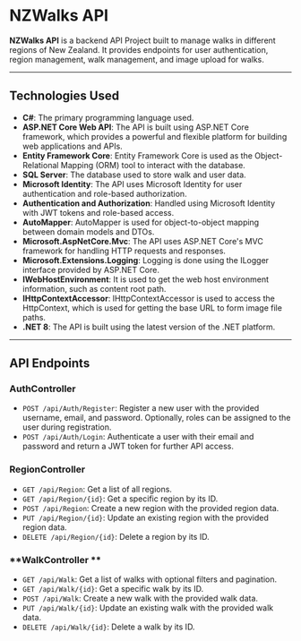 # **NZWalks API**

**NZWalks API** is a backend API Project built to manage walks in different regions of New Zealand. It provides endpoints for user authentication, region management, walk management, and image upload for walks.

---

## **Technologies Used**

- **C#**: The primary programming language used.
- **ASP.NET Core Web API**: The API is built using ASP.NET Core framework, which provides a powerful and flexible platform for building web applications and APIs.
- **Entity Framework Core**: Entity Framework Core is used as the Object-Relational Mapping (ORM) tool to interact with the database.
- **SQL Server**: The database used to store walk and user data.
- **Microsoft Identity**: The API uses Microsoft Identity for user authentication and role-based authorization.
- **Authentication and Authorization**: Handled using Microsoft Identity with JWT tokens and role-based access.
- **AutoMapper**: AutoMapper is used for object-to-object mapping between domain models and DTOs.
- **Microsoft.AspNetCore.Mvc**: The API uses ASP.NET Core's MVC framework for handling HTTP requests and responses.
- **Microsoft.Extensions.Logging**: Logging is done using the ILogger interface provided by ASP.NET Core.
- **IWebHostEnvironment**: It is used to get the web host environment information, such as content root path.
- **IHttpContextAccessor**: IHttpContextAccessor is used to access the HttpContext, which is used for getting the base URL to form image file paths.
- **.NET 8**: The API is built using the latest version of the .NET platform.

---

## **API Endpoints**

### **AuthController**

- `POST /api/Auth/Register`: Register a new user with the provided username, email, and password. Optionally, roles can be assigned to the user during registration.
- `POST /api/Auth/Login`: Authenticate a user with their email and password and return a JWT token for further API access.

### **RegionController**

- `GET /api/Region`: Get a list of all regions.
- `GET /api/Region/{id}`: Get a specific region by its ID.
- `POST /api/Region`: Create a new region with the provided region data.
- `PUT /api/Region/{id}`: Update an existing region with the provided region data.
- `DELETE /api/Region/{id}`: Delete a region by its ID.

### **WalkController **

- `GET /api/Walk`: Get a list of walks with optional filters and pagination.
- `GET /api/Walk/{id}`: Get a specific walk by its ID.
- `POST /api/Walk`: Create a new walk with the provided walk data.
- `PUT /api/Walk/{id}`: Update an existing walk with the provided walk data.
- `DELETE /api/Walk/{id}`: Delete a walk by its ID.

